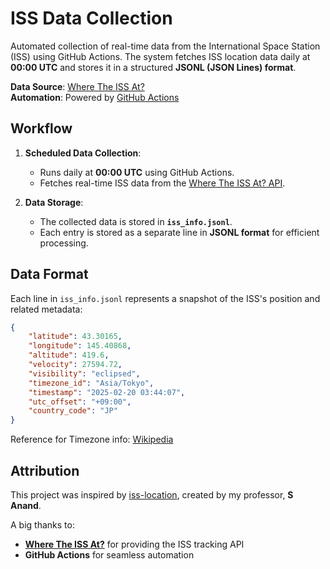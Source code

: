 # ISS Data Collection

Automated collection of real-time data from the International Space Station (ISS) using GitHub Actions. The system fetches ISS location data daily at **00:00 UTC** and stores it in a structured **JSONL (JSON Lines) format**. 

**Data Source**: [Where The ISS At?](https://wheretheiss.at)  
**Automation**: Powered by [GitHub Actions](https://github.com/features/actions)  

## Workflow  

1. **Scheduled Data Collection**:  
   - Runs daily at **00:00 UTC** using GitHub Actions.  
   - Fetches real-time ISS data from the [Where The ISS At? API](https://api.wheretheiss.at/v1/satellites/25544).  

2. **Data Storage**:  
   - The collected data is stored in **`iss_info.jsonl`**.  
   - Each entry is stored as a separate line in **JSONL format** for efficient processing.  

## Data Format

Each line in `iss_info.jsonl` represents a snapshot of the ISS's position and related metadata:

```json
{
    "latitude": 43.30165,
    "longitude": 145.40868,
    "altitude": 419.6,
    "velocity": 27594.72,
    "visibility": "eclipsed",
    "timezone_id": "Asia/Tokyo",
    "timestamp": "2025-02-20 03:44:07",
    "utc_offset": "+09:00",
    "country_code": "JP"
}
```

Reference for Timezone info: [Wikipedia](https://en.wikipedia.org/wiki/List_of_tz_database_time_zones)

## Attribution

This project was inspired by [iss-location](https://github.com/sanand0/iss-location), created by my professor, **S Anand**.  

A big thanks to:  
- **[Where The ISS At?](https://wheretheiss.at)** for providing the ISS tracking API  
- **GitHub Actions** for seamless automation